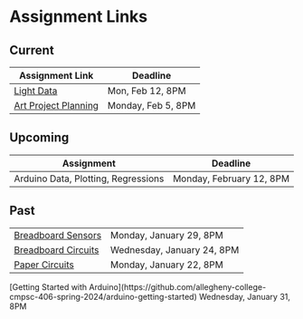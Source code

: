 # Assignment Links

## Current

| Assignment Link                                                                                                    | Deadline                   |
| ------------------------------------------------------------------------------------------------------------------ | -------------------------- |
| [Light Data](https://classroom.github.com/a/DkNyVJpS) | Mon, Feb 12, 8PM |
| [Art Project Planning](https://classroom.github.com/a/X9aQ_zHa)                                                    | Monday, Feb 5, 8PM         |


## Upcoming

| Assignment              | Deadline                  |
| ----------------------- | ------------------------- |
| Arduino Data, Plotting, Regressions | Monday, February 12, 8PM   |

## Past

<table><tbody><tr><td><a href="https://classroom.github.com/a/rVY-FDex">Breadboard Sensors</a></td><td>Monday, January 29, 8PM</td></tr><tr><td><a href="https://classroom.github.com/a/uLKZwMI7">Breadboard Circuits</a></td><td>Wednesday, January 24, 8PM</td></tr><tr><td><a href="https://classroom.github.com/a/M3srn37H">Paper Circuits</a></td><td>Monday, January 22, 8PM</td></tr></tbody></table>
<tr><td></td>[Getting Started with Arduino](https://github.com/allegheny-college-cmpsc-406-spring-2024/arduino-getting-started) </td><td></td> Wednesday, January 31, 8PM </td></tr>

